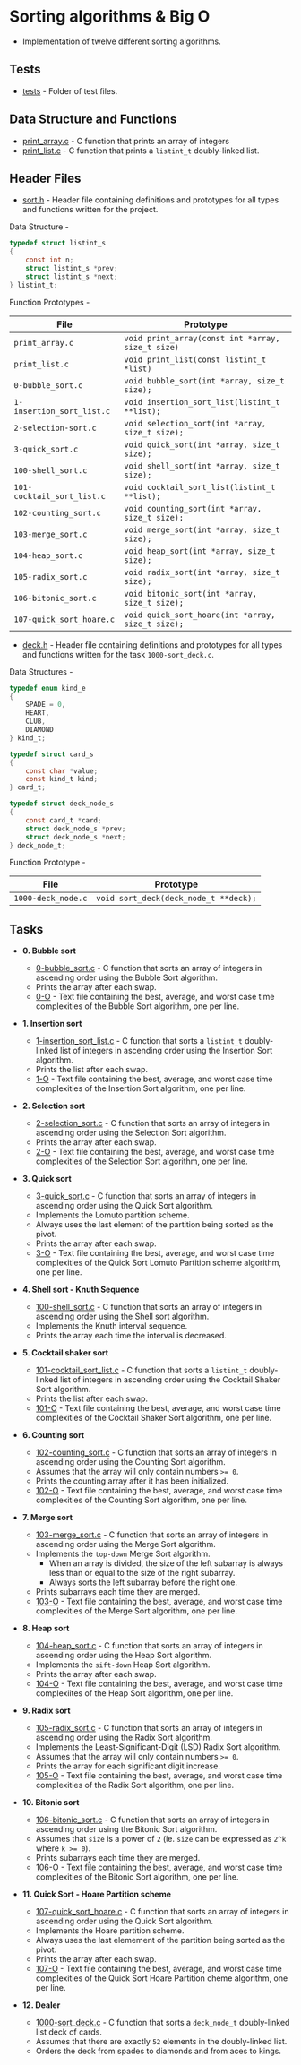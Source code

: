 # Sorting algorithms & Big O

- Implementation of twelve different sorting algorithms.

## Tests

- [tests](./tests) - Folder of test files.

## Data Structure and Functions

- [print_array.c](./print_array.c) - C function that prints an array of integers
- [print_list.c](./print_list.c) - C function that prints a `listint_t`
  doubly-linked list.

## Header Files

- [sort.h](./sort.h) - Header file containing definitions and prototypes for
  all types and functions written for the project.

Data Structure -

```C
typedef struct listint_s
{
	const int n;
	struct listint_s *prev;
	struct listint_s *next;
} listint_t;
```

Function Prototypes -

| File                       | Prototype                                         |
| -------------------------- | ------------------------------------------------- |
| `print_array.c`            | `void print_array(const int *array, size_t size)` |
| `print_list.c`             | `void print_list(const listint_t *list)`          |
| `0-bubble_sort.c`          | `void bubble_sort(int *array, size_t size);`      |
| `1-insertion_sort_list.c`  | `void insertion_sort_list(listint_t **list);`     |
| `2-selection-sort.c`       | `void selection_sort(int *array, size_t size);`   |
| `3-quick_sort.c`           | `void quick_sort(int *array, size_t size);`       |
| `100-shell_sort.c`         | `void shell_sort(int *array, size_t size);`       |
| `101-cocktail_sort_list.c` | `void cocktail_sort_list(listint_t **list);`      |
| `102-counting_sort.c`      | `void counting_sort(int *array, size_t size);`    |
| `103-merge_sort.c`         | `void merge_sort(int *array, size_t size);`       |
| `104-heap_sort.c`          | `void heap_sort(int *array, size_t size);`        |
| `105-radix_sort.c`         | `void radix_sort(int *array, size_t size);`       |
| `106-bitonic_sort.c`       | `void bitonic_sort(int *array, size_t size);`     |
| `107-quick_sort_hoare.c`   | `void quick_sort_hoare(int *array, size_t size);` |

- [deck.h](./deck.h) - Header file containing definitions and prototypes for all types
  and functions written for the task `1000-sort_deck.c`.

Data Structures -

```C
typedef enum kind_e
{
	SPADE = 0,
	HEART,
	CLUB,
	DIAMOND
} kind_t;

typedef struct card_s
{
	const char *value;
	const kind_t kind;
} card_t;

typedef struct deck_node_s
{
	const card_t *card;
	struct deck_node_s *prev;
	struct deck_node_s *next;
} deck_node_t;
```

Function Prototype -

| File               | Prototype                             |
| ------------------ | ------------------------------------- |
| `1000-deck_node.c` | `void sort_deck(deck_node_t **deck);` |

## Tasks

- **0. Bubble sort**

  - [0-bubble_sort.c](./0-bubble_sort.c) - C function that sorts an array of integers
    in ascending order using the Bubble Sort algorithm.
  - Prints the array after each swap.
  - [0-O](./0-O) - Text file containing the best, average, and worst case time
    complexities of the Bubble Sort algorithm, one per line.

- **1. Insertion sort**

  - [1-insertion_sort_list.c](./1-insertion_sort_list.c) - C function that sorts a
    `listint_t` doubly-linked list of integers in ascending order using the
    Insertion Sort algorithm.
  - Prints the list after each swap.
  - [1-O](./1-O) - Text file containing the best, average, and worst case time
    complexities of the Insertion Sort algorithm, one per line.

- **2. Selection sort**

  - [2-selection_sort.c](./2-selection_sort.c) - C function that sorts an array of
    integers in ascending order using the Selection Sort algorithm.
  - Prints the array after each swap.
  - [2-O](./2-O) - Text file containing the best, average, and worst case time
    complexities of the Selection Sort algorithm, one per line.

- **3. Quick sort**

  - [3-quick_sort.c](./3-quick_sort.c) - C function that sorts an array of
    integers in ascending order using the Quick Sort algorithm.
  - Implements the Lomuto partition scheme.
  - Always uses the last element of the partition being sorted as the pivot.
  - Prints the array after each swap.
  - [3-O](./3-O) - Text file containing the best, average, and worst case time
    complexities of the Quick Sort Lomuto Partition scheme algorithm, one per line.

- **4. Shell sort - Knuth Sequence**

  - [100-shell_sort.c](./100-shell_sort.c) - C function that sorts an array of
    integers in ascending order using the Shell sort algorithm.
  - Implements the Knuth interval sequence.
  - Prints the array each time the interval is decreased.

- **5. Cocktail shaker sort**

  - [101-cocktail_sort_list.c](./101-cocktail_sort_list.c) - C function that sorts
    a `listint_t` doubly-linked list of integers in ascending order using the Cocktail Shaker
    Sort algorithm.
  - Prints the list after each swap.
  - [101-O](./101-O) - Text file containing the best, average, and worst case time
    complexities of the Cocktail Shaker Sort algorithm, one per line.

- **6. Counting sort**

  - [102-counting_sort.c](./102-counting_sort.c) - C function that sorts an array
    of integers in ascending order using the Counting Sort algorithm.
  - Assumes that the array will only contain numbers `>= 0`.
  - Prints the counting array after it has been initialized.
  - [102-O](./102-O) - Text file containing the best, average, and worst case time
    complexities of the Counting Sort algorithm, one per line.

- **7. Merge sort**

  - [103-merge_sort.c](./103-merge_sort.c) - C function that sorts an array of integers in
    ascending order using the Merge Sort algorithm.
  - Implements the `top-down` Merge Sort algorithm.
    - When an array is divided, the size of the left subarray is always less than
      or equal to the size of the right subarray.
    - Always sorts the left subarray before the right one.
  - Prints subarrays each time they are merged.
  - [103-O](./103-O) - Text file containing the best, average, and worst case time
    complexities of the Merge Sort algorithm, one per line.

- **8. Heap sort**

  - [104-heap_sort.c](./104-heap_sort.c) - C function that sorts an array of integers
    in ascending order using the Heap Sort algorithm.
  - Implements the `sift-down` Heap Sort algorithm.
  - Prints the array after each swap.
  - [104-O](./104-O) - Text file containing the best, average, and worst case time
    complexiites of the Heap Sort algorithm, one per line.

- **9. Radix sort**

  - [105-radix_sort.c](./105-radix_sort.c) - C function that sorts an array of
    integers in ascending order using the Radix Sort algorithm.
  - Implements the Least-Significant-Digit (LSD) Radix Sort algorithm.
  - Assumes that the array will only contain numbers `>= 0`.
  - Prints the array for each significant digit increase.
  - [105-O](./105-O) - Text file containing the best, average, and worst case time
    complexities of the Radix Sort algorithm, one per line.

- **10. Bitonic sort**

  - [106-bitonic_sort.c](./106-bitonic_sort.c) - C function that sorts an array of integers
    in ascending order using the Bitonic Sort algorithm.
  - Assumes that `size` is a power of `2` (ie. `size` can be expressed as `2^k`
    where `k >= 0`).
  - Prints subarrays each time they are merged.
  - [106-O](./106-O) - Text file containing the best, average, and worst case time
    complexities of the Bitonic Sort algorithm, one per line.

- **11. Quick Sort - Hoare Partition scheme**

  - [107-quick_sort_hoare.c](./107-quick_sort_hoare.c) - C function that sorts an array
    of integers in ascending order using the Quick Sort algorithm.
  - Implements the Hoare partition scheme.
  - Always uses the last elemement of the partition being sorted as the pivot.
  - Prints the array after each swap.
  - [107-O](./107-O) - Text file containing the best, average, and worst case time
    complexities of the Quick Sort Hoare Partition cheme algorithm, one per line.

- **12. Dealer**
  - [1000-sort_deck.c](./1000-sort_deck.c) - C function that sorts a `deck_node_t`
    doubly-linked list deck of cards.
  - Assumes that there are exactly `52` elements in the doubly-linked list.
  - Orders the deck from spades to diamonds and from aces to kings.
